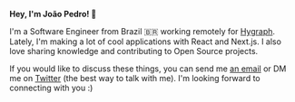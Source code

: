 **Hey, I'm João Pedro! 👋**

I'm a Software Engineer from Brazil 🇧🇷  working remotely for [Hygraph](https://hygraph.com). Lately, I'm making a lot of cool applications with React and Next.js. I also love sharing knowledge and contributing to Open Source projects.

If you would like to discuss these things, you can send me [an email](mailto:hey@joaopedro.dev) or DM me on [Twitter](https://twitter.com/jpedroschmitz) (the best way to talk with me). I'm looking forward to connecting with you :)
